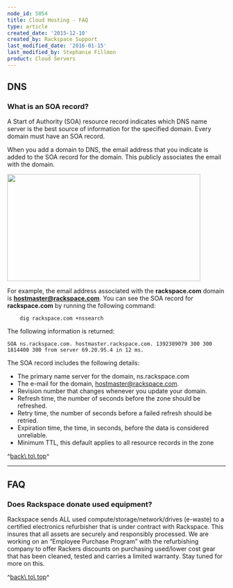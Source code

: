 ```yaml
---
node_id: 5054
title: Cloud Hosting - FAQ
type: article
created_date: '2015-12-10'
created_by: Rackspace Support
last_modified_date: '2016-01-15'
last_modified_by: Stephanie Fillmon
product: Cloud Servers
---
```


DNS
---

### What is an SOA record?

A Start of Authority (SOA) resource record indicates which DNS name
server is the best source of information for the specified domain. Every
domain must have an SOA record.

When you add a domain to DNS, the email address that you indicate is
added to the SOA record for the domain. This publicly associates the
email with the domain.

<img src="/knowledge_center/sites/default/files/field/image/emailtoDomainassociation.png" width="445" height="247" />

For example, the email address associated with the **rackspace.com**
domain is **hostmaster@rackspace.com**. You can see the SOA record for
**rackspace.com** by running the following command:

        dig rackspace.com +nssearch



The following information is returned:

    SOA ns.rackspace.com. hostmaster.rackspace.com. 1392389079 300 300 1814400 300 from server 69.20.95.4 in 12 ms.



The SOA record includes the following details:

-   The primary name server for the domain, ns.rackspace.com
-   The e-mail for the domain, hostmaster@rackspace.com.
-   Revision number that changes whenever you update your domain.
-   Refresh time, the number of seconds before the zone should
    be refreshed.
-   Retry time, the number of seconds before a failed refresh should
    be retried.
-   Expiration time, the time, in seconds, before the data is
    considered unreliable.
-   Minimum TTL, this default applies to all resource records in the
    zone

^[back\\ to\\ top](#top)^

------------------------------------------------------------------------

FAQ
---

### Does Rackspace donate used equipment?

Rackspace sends ALL used compute/storage/network/drives (e-waste) to a
certified electronics refurbisher that is under contract with Rackspace.
This insures that all assets are securely and responsibly processed. We
are working on an &ldquo;Employee Purchase Program&rdquo; with the refurbishing
company to offer Rackers discounts on purchasing used/lower cost gear
that has been cleaned, tested and carries a limited warranty. Stay tuned
for more on this.

^[back\\ to\\ top](#top)^

